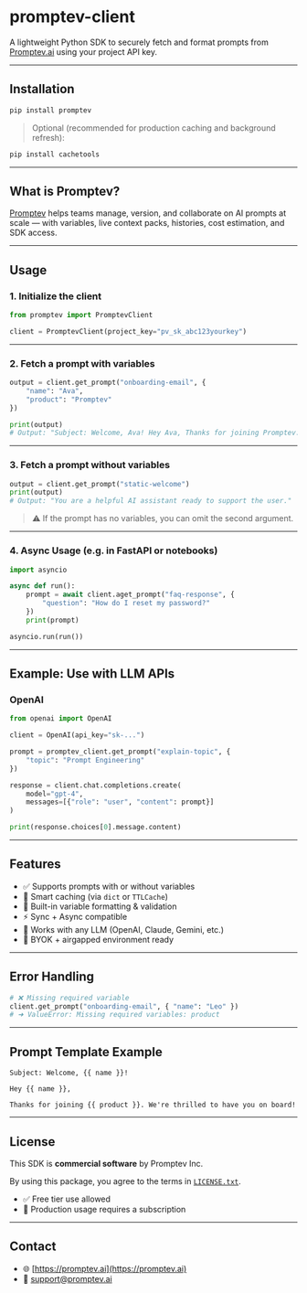 # promptev-client

A lightweight Python SDK to securely fetch and format prompts from [Promptev.ai](https://promptev.ai) using your project API key.

---

## Installation

```bash
pip install promptev
```

> Optional (recommended for production caching and background refresh):
```bash
pip install cachetools
```

---

## What is Promptev?

[Promptev](https://promptev.ai) helps teams manage, version, and collaborate on AI prompts at scale — with variables, live context packs, histories, cost estimation, and SDK access.

---

## Usage

### 1. Initialize the client

```python
from promptev import PromptevClient

client = PromptevClient(project_key="pv_sk_abc123yourkey")
```

---

### 2. Fetch a prompt with variables

```python
output = client.get_prompt("onboarding-email", {
    "name": "Ava",
    "product": "Promptev"
})

print(output)
# Output: "Subject: Welcome, Ava! Hey Ava, Thanks for joining Promptev..."
```

---

### 3. Fetch a prompt without variables

```python
output = client.get_prompt("static-welcome")
print(output)
# Output: "You are a helpful AI assistant ready to support the user."
```

> ⚠️ If the prompt has no variables, you can omit the second argument.

---

### 4. Async Usage (e.g. in FastAPI or notebooks)

```python
import asyncio

async def run():
    prompt = await client.aget_prompt("faq-response", {
        "question": "How do I reset my password?"
    })
    print(prompt)

asyncio.run(run())
```

---

## Example: Use with LLM APIs

### OpenAI

```python
from openai import OpenAI

client = OpenAI(api_key="sk-...")

prompt = promptev_client.get_prompt("explain-topic", {
    "topic": "Prompt Engineering"
})

response = client.chat.completions.create(
    model="gpt-4",
    messages=[{"role": "user", "content": prompt}]
)

print(response.choices[0].message.content)
```

---

## Features

- ✅ Supports prompts with or without variables
- 🔁 Smart caching (via `dict` or `TTLCache`)
- 🧠 Built-in variable formatting & validation
- ⚡ Sync + Async compatible
- 🔐 Works with any LLM (OpenAI, Claude, Gemini, etc.)
- 🔌 BYOK + airgapped environment ready

---

## Error Handling

```python
# ❌ Missing required variable
client.get_prompt("onboarding-email", { "name": "Leo" })
# ➜ ValueError: Missing required variables: product
```

---

## Prompt Template Example

```text
Subject: Welcome, {{ name }}!

Hey {{ name }},

Thanks for joining {{ product }}. We're thrilled to have you on board!
```

---

## License

This SDK is **commercial software** by Promptev Inc.

By using this package, you agree to the terms in [`LICENSE.txt`](./LICENSE.txt).

- ✅ Free tier use allowed
- 🚫 Production usage requires a subscription

---

## Contact

- 🌐 [https://promptev.ai](https://promptev.ai)
- 📧 support@promptev.ai